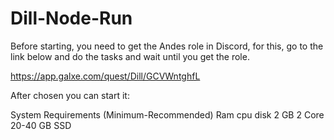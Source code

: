# Dill-Node-Run

Before starting, you need to get the Andes role in Discord, for this, go to the link below and do the tasks and wait until you get the role.

 https://app.galxe.com/quest/Dill/GCVWntghfL

 After chosen you can start it:

 System Requirements (Minimum-Recommended)
Ram	cpu	disk
2 GB	2 Core	20-40 GB SSD
